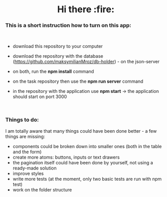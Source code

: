 <h1 align="center">Hi there :fire:</h1>
<h3 align="left">This is a short instruction how to turn on this app:</h3>
<br />

- download this repository to your computer

- download the repository with the database (https://github.com/maksymilianMroz/db-holder) - on the json-server

- on both, run the **npm install** command

- on the task repository then use the **npm run server** command

- in the repository with the application use **npm start** -> the application should start on port 3000

<br />

<h3 align="left">Things to do:</h3>

I am totally aware that many things could have been done better - a few things are missing:

- components could be broken down into smaller ones (both in the table and the form)
- create more atoms: buttons, inputs or text drawers
- the pagination itself could have been done by yourself, not using a ready-made solution
- improve styles
- write more tests (at the moment, only two basic tests are run with npm test)
- work on the folder structure
